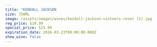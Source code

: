 ```yaml
---
title: "KENDALL JACKSON                                                     vintner's reserve merlot"
size: 750ML
image: /assets/images/wines/kendall-jackson-vintners-reser (2).jpg
reg_price: $19.99
special_price: $15.99
expiration_date: 2016-03-23T00:00:00.000Z
show_wine: false
---
```



